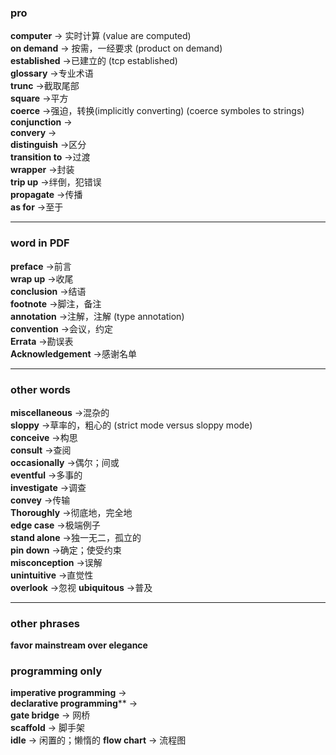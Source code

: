 ### pro
**computer**        -> 实时计算            (value are computed)  
**on demand**       -> 按需，一经要求       (product on demand)  
**established**     ->已建立的             (tcp established)  
**glossary**        ->专业术语  
**trunc**           ->截取尾部  
**square**          ->平方  
**coerce**          ->强迫，转换(implicitly converting)            (coerce symboles to strings)  
**conjunction**     ->  
**convery**         ->  
**distinguish**     ->区分  
**transition to**   ->过渡   
**wrapper**         ->封装  
**trip up**         ->绊倒，犯错误  
**propagate**       ->传播  
**as for**          ->至于


---

### word in PDF
**preface**         ->前言  
**wrap up**         ->收尾  
**conclusion**      ->结语  
**footnote**        ->脚注，备注  
**annotation**      ->注解，注解             (type annotation)  
**convention**      ->会议，约定  
**Errata**          ->勘误表  
**Acknowledgement** ->感谢名单  

---

### other words 

**miscellaneous**   ->混杂的  
**sloppy**          ->草率的，粗心的         (strict mode versus sloppy mode)  
**conceive**        ->构思  
**consult**         ->查阅  
**occasionally**    ->偶尔；间或  
**eventful**        ->多事的  
**investigate**     ->调查  
**convey**          ->传输  
**Thoroughly**      ->彻底地，完全地  
**edge case**       ->极端例子  
**stand alone**     ->独一无二，孤立的  
**pin down**        ->确定；使受约束  
**misconception**   ->误解  
**unintuitive**     ->直觉性  
**overlook**        ->忽视
**ubiquitous**      ->普及

---  


### other phrases

**favor mainstream over elegance**


### programming only
**imperative programming**      ->   
**declarative programming****     ->  
**gate bridge** -> 网桥  
**scaffold**  -> 脚手架  
**idle**  -> 闲置的；懒惰的 
**flow chart** -> 流程图


